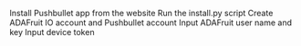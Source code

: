 Install Pushbullet app from the website
Run the install.py script
Create ADAFruit IO account and Pushbullet account
Input ADAFruit user name and key
Input device token
